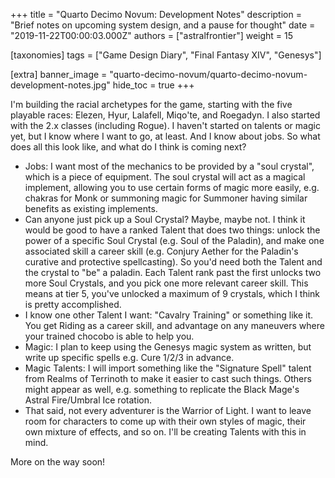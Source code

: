 +++
title = "Quarto Decimo Novum: Development Notes"
description = "Brief notes on upcoming system design, and a pause for thought"
date = "2019-11-22T00:00:03.000Z"
authors = ["astralfrontier"]
weight = 15

[taxonomies]
tags = ["Game Design Diary", "Final Fantasy XIV", "Genesys"]

[extra]
banner_image = "quarto-decimo-novum/quarto-decimo-novum-development-notes.jpg"
hide_toc = true
+++

I'm building the racial archetypes for the game, starting with the five playable races: Elezen, Hyur, Lalafell, Miqo'te, and Roegadyn. I also started with the 2.x classes (including Rogue). I haven't started on talents or magic yet, but I know where I want to go, at least. And I know about jobs. So what does all this look like, and what do I think is coming next?

* Jobs: I want most of the mechanics to be provided by a "soul crystal", which is a piece of equipment. The soul crystal will act as a magical implement, allowing you to use certain forms of magic more easily, e.g. chakras for Monk or summoning magic for Summoner having similar benefits as existing implements.
* Can anyone just pick up a Soul Crystal? Maybe, maybe not. I think it would be good to have a ranked Talent that does two things: unlock the power of a specific Soul Crystal (e.g. Soul of the Paladin), and make one associated skill a career skill (e.g. Conjury Aether for the Paladin's curative and protective spellcasting). So you'd need both the Talent and the crystal to "be" a paladin. Each Talent rank past the first unlocks two more Soul Crystals, and you pick one more relevant career skill. This means at tier 5, you've unlocked a maximum of 9 crystals, which I think is pretty accomplished.
* I know one other Talent I want: "Cavalry Training" or something like it. You get Riding as a career skill, and advantage on any maneuvers where your trained chocobo is able to help you.
* Magic: I plan to keep using the Genesys magic system as written, but write up specific spells e.g. Cure 1/2/3 in advance.
* Magic Talents: I will import something like the "Signature Spell" talent from Realms of Terrinoth to make it easier to cast such things. Others might appear as well, e.g. something to replicate the Black Mage's Astral Fire/Umbral Ice rotation.
* That said, not every adventurer is the Warrior of Light. I want to leave room for characters to come up with their own styles of magic, their own mixture of effects, and so on. I'll be creating Talents with this in mind.

More on the way soon!


    